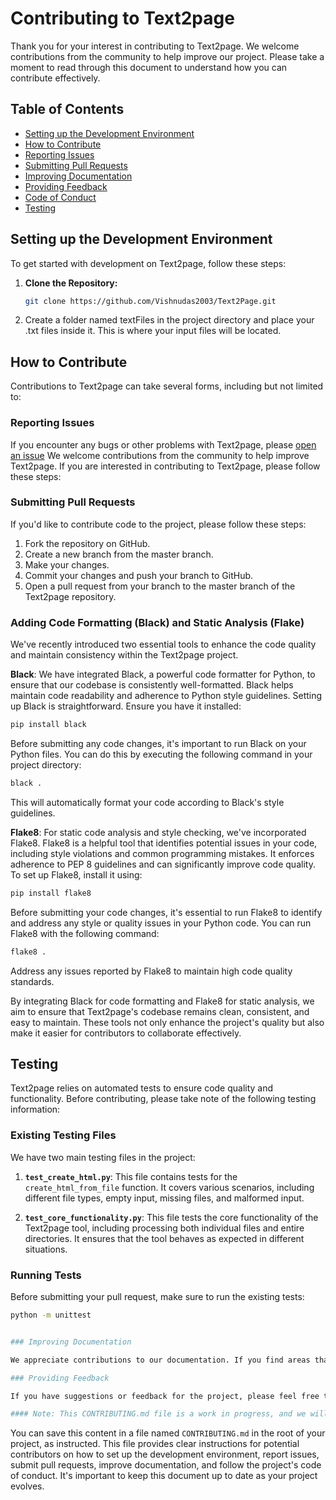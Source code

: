 # Contributing to Text2page

Thank you for your interest in contributing to Text2page. We welcome contributions from the community to help improve our project. Please take a moment to read through this document to understand how you can contribute effectively.

## Table of Contents
- [Setting up the Development Environment](#setting-up-the-development-environment)
- [How to Contribute](#how-to-contribute)
- [Reporting Issues](#reporting-issues)
- [Submitting Pull Requests](#submitting-pull-requests)
- [Improving Documentation](#improving-documentation)
- [Providing Feedback](#providing-feedback)
- [Code of Conduct](#code-of-conduct)
- [Testing](#testing)

## Setting up the Development Environment

To get started with development on Text2page, follow these steps:

1. **Clone the Repository:**

   ```bash
   git clone https://github.com/Vishnudas2003/Text2Page.git

2. Create a folder named textFiles in the project directory and place your .txt files inside it. This is where your input files will be located.

## How to Contribute

Contributions to Text2page can take several forms, including but not limited to:

### Reporting Issues

If you encounter any bugs or other problems with Text2page, please [open an issue](https://github.com/Vishnudas2003/Text2Page/issues)
We welcome contributions from the community to help improve Text2page. If you are interested in contributing to Text2page, please follow these steps:

### Submitting Pull Requests

If you'd like to contribute code to the project, please follow these steps:

1. Fork the repository on GitHub.
2. Create a new branch from the master branch.
3. Make your changes.
4. Commit your changes and push your branch to GitHub.
5. Open a pull request from your branch to the master branch of the Text2page repository.

### Adding Code Formatting (Black) and Static Analysis (Flake)

We've recently introduced two essential tools to enhance the code quality and maintain consistency within the Text2page project.

**Black**: We have integrated Black, a powerful code formatter for Python, to ensure that our codebase is consistently well-formatted. Black helps maintain code readability and adherence to Python style guidelines. Setting up Black is straightforward. Ensure you have it installed:
   
   ```bash
   pip install black
   ```
Before submitting any code changes, it's important to run Black on your Python files. You can do this by executing the following command in your project directory:

   ```bash
   black .
   ```
This will automatically format your code according to Black's style guidelines.

**Flake8**: For static code analysis and style checking, we've incorporated Flake8. Flake8 is a helpful tool that identifies potential issues in your code, including style violations and common programming mistakes. It enforces adherence to PEP 8 guidelines and can significantly improve code quality. To set up Flake8, install it using:

   ```bash
   pip install flake8
   ```
Before submitting your code changes, it's essential to run Flake8 to identify and address any style or quality issues in your Python code. You can run Flake8 with the following command:

   ```bash
   flake8 .
   ```
Address any issues reported by Flake8 to maintain high code quality standards.

By integrating Black for code formatting and Flake8 for static analysis, we aim to ensure that Text2page's codebase remains clean, consistent, and easy to maintain. These tools not only enhance the project's quality but also make it easier for contributors to collaborate effectively.


## Testing

Text2page relies on automated tests to ensure code quality and functionality. Before contributing, please take note of the following testing information:

### Existing Testing Files

We have two main testing files in the project:

1. **`test_create_html.py`**: This file contains tests for the `create_html_from_file` function. It covers various scenarios, including different file types, empty input, missing files, and malformed input.

2. **`test_core_functionality.py`**: This file tests the core functionality of the Text2page tool, including processing both individual files and entire directories. It ensures that the tool behaves as expected in different situations.

### Running Tests

Before submitting your pull request, make sure to run the existing tests:

```bash
python -m unittest


### Improving Documentation

We appreciate contributions to our documentation. If you find areas that need improvement, please submit a pull request with your proposed changes.

### Providing Feedback

If you have suggestions or feedback for the project, please feel free to contact us or discuss it in our community forums.

#### Note: This CONTRIBUTING.md file is a work in progress, and we will be adding more details in future updates.

```
You can save this content in a file named `CONTRIBUTING.md` in the root of your project, as instructed. This file provides clear instructions for potential contributors on how to set up the development environment, report issues, submit pull requests, improve documentation, and follow the project's code of conduct. It's important to keep this document up to date as your project evolves.
```